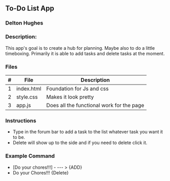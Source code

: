 ## To-Do List App 
### Delton Hughes
### Description:

This app's goal is to create a hub for planning. Maybe also to do a little 
timeboxing. Primarily it is able to add tasks and delete tasks at the moment. 

### Files

|   #   | File      | Description                      |
| :---: | --------- | -------------------------------- |
|   1   | index.html | Foundation for Js and css |
|   2   | style.css| Makes it look pretty   |      
|   3   | app.js| Does all the functional work for the page |              

### Instructions

- Type in the forum bar to add a task to the list whatever task you want it to be.
- Delete will show up to the side and if you need to delete click it.

### Example Command

- [Do your chores!!!] - --- > {ADD}
- Do your Chores!!! {Delete} 
